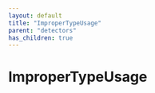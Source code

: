 ```yaml
---
layout: default
title: "ImproperTypeUsage"
parent: "detectors"
has_children: true
---
```

# ImproperTypeUsage

